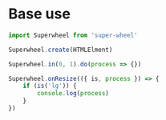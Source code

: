 # Base use

```js
import Superwheel from 'super-wheel'
```

```js
Superwheel.create(HTMLElment)
```

```js
Superwheel.in(0, 1).do(process => {})
```

```js
Superwheel.onResize(({ is, process }) => {
    if (is('lg')) {
        console.log(process)
    }
})
```
